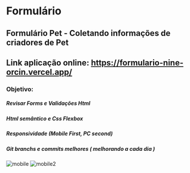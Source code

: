 # Formulário 
## Formulário Pet - Coletando informações de criadores de Pet

## Link aplicação online: https://formulario-nine-orcin.vercel.app/

### Objetivo:
##### Revisar Forms e Validações Html
##### Html semântico e Css Flexbox
##### Responsividade (Mobile First, PC second)
##### Git branchs e commits melhores ( melhorando a cada dia )

![mobile](https://user-images.githubusercontent.com/94154348/191156267-4b0c674e-4c53-440e-9001-7c7873c59bff.png)
![mobile2](https://user-images.githubusercontent.com/94154348/191156276-a10b8c1b-719f-4fcd-abbf-c1842387d617.png)
